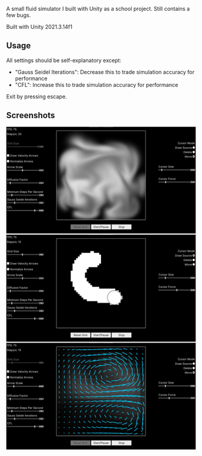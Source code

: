 A small fluid simulator I built with Unity as a school project. Still contains a few bugs.

Built with Unity 2021.3.14f1

## Usage

All settings should be self-explanatory except:
- "Gauss Seidel Iterations": Decrease this to trade simulation accuracy for performance
- "CFL": Increase this to trade simulation accuracy for performance 

Exit by pressing escape.

## Screenshots

<img src="screenshots/running%20simulation.jpg" width="1000">

<img src="screenshots/drawing%20fluid.jpg" width="1000">

<img src="screenshots/velocity%20arrows.jpg" width="1000">